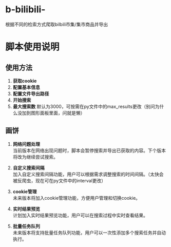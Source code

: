 # b-bilibili-
根据不同的检索方式爬取bilbili市集/集市商品并导出
# 脚本使用说明

## 使用方法

1. **获取cookie**  
2. **配置基本信息**  
3. **配置文件导出路径**  
4. **开始搜索**  
5. **最大搜索数**
   默认为3000，可按需在py文件中的max_results更改（别问为什么没加到图形面板里面，问就是懒）

## 画饼

1. **网络问题处理**  
   当前版本在网络出现问题时，脚本会暂停搜索并导出已获取的内容。下个版本将改为继续尝试搜索。

2. **自定义搜索间隔**  
   加入自定义搜索间隔功能，用户可以根据需求调整搜索的时间间隔。（太快会被反爬虫，现在可在py文件中的interval更改）

3. **cookie管理**  
   未来版本将加入cookie管理功能，方便用户管理和切换cookie。

4. **实时结果预览**  
   计划加入实时结果预览功能，用户可以在搜索过程中实时查看结果。

5. **批量任务队列**  
   未来版本将支持批量任务队列功能，用户可以一次性添加多个搜索任务并自动执行。
